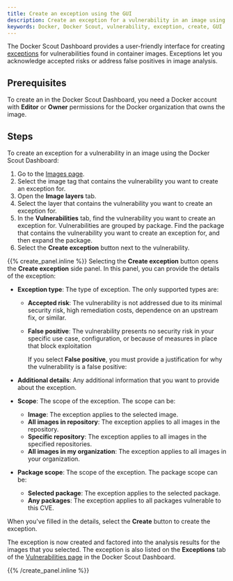 ```yaml
---
title: Create an exception using the GUI
description: Create an exception for a vulnerability in an image using the Docker Scout Dashboard.
keywords: Docker, Docker Scout, vulnerability, exception, create, GUI
---
```


The Docker Scout Dashboard provides a user-friendly interface for creating
[exceptions](/manuals/scout/explore/exceptions.md) for vulnerabilities found in
container images. Exceptions let you acknowledge accepted risks or address
false positives in image analysis.

## Prerequisites

To create an in the Docker Scout Dashboard, you need a Docker account with
**Editor** or **Owner** permissions for the Docker organization that owns the
image.

## Steps

To create an exception for a vulnerability in an image using the Docker Scout
Dashboard:

1. Go to the [Images page](https://scout.docker.com/reports/images).
2. Select the image tag that contains the vulnerability you want to create an
   exception for.
3. Open the **Image layers** tab.
4. Select the layer that contains the vulnerability you want to create an
   exception for.
5. In the **Vulnerabilities** tab, find the vulnerability you want to create an
   exception for. Vulnerabilities are grouped by package. Find the package that
   contains the vulnerability you want to create an exception for, and then
   expand the package.
6. Select the **Create exception** button next to the vulnerability.

{{% create_panel.inline %}}
Selecting the **Create exception** button opens the **Create exception** side panel.
In this panel, you can provide the details of the exception:

- **Exception type**: The type of exception. The only supported types are:

  - **Accepted risk**: The vulnerability is not addressed due to its minimal
    security risk, high remediation costs, dependence on an upstream fix, or
    similar.
  - **False positive**: The vulnerability presents no security risk in your
    specific use case, configuration, or because of measures in place that
    block exploitation

    If you select **False positive**, you must provide a justification for why
    the vulnerability is a false positive:

- **Additional details**: Any additional information that you want to
  provide about the exception.

- **Scope**: The scope of the exception. The scope can be:

  - **Image**: The exception applies to the selected image.
  - **All images in repository**: The exception applies to all images in the
    repository.
  - **Specific repository**: The exception applies to all images in the
    specified repositories.
  - **All images in my organization**: The exception applies to all images in
    your organization.

- **Package scope**: The scope of the exception. The package scope can be:

  - **Selected package**: The exception applies to the selected package.
  - **Any packages**: The exception applies to all packages vulnerable to this
    CVE.

When you've filled in the details, select the **Create** button to create the
exception.

The exception is now created and factored into the analysis results for the
images that you selected. The exception is also listed on the **Exceptions**
tab of the [Vulnerabilities page](https://scout.docker.com/reports/vulnerabilities/exceptions)
in the Docker Scout Dashboard.

{{% /create_panel.inline %}}
